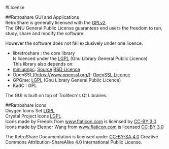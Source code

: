 #License

##Retroshare GUI and Applications  
RetroShare is generally licensed with the [GPLv2](https://raw.githubusercontent.com/RetroShare/RetroShare/master/LICENSE.txt).  
The GNU General Public License guarantees end users the freedom to run, study, share and modify the software.  

However the software does not fall exclusively under one licence.  
 - libretroshare : the core library  
Is licenced under the [LGPL](http://www.gnu.org/licenses/old-licenses/lgpl-2.1.html) (Gnu Library General Public Licence)  
This library also depends on:  
 - [miniupnpc](http://miniupnp.free.fr/): [Source](https://github.com/miniupnp/miniupnp) [BSD Licence](https://opensource.org/licenses/BSD-3-Clause)  
 - OpenSSL](https://www.openssl.org/): [OpenSSL Licence](https://www.openssl.org/source/license.txt)  
 - GPGme: [LGPL](http://www.gnu.org/licenses/old-licenses/lgpl-2.1.html) (Gnu Library General Public Licence)  
 - KadC : GPL  

The GUI is built on top of Trolltech's Qt Libraries.  

##Retroshare Icons  
Oxygen Icons Set [LGPL](http://www.gnu.org/licenses/old-licenses/lgpl-2.1.html)  
Crystal Project Icons [LGPL](http://www.gnu.org/licenses/old-licenses/lgpl-2.1.html)  
Icons made by Freepik from www.flaticon.com is licensed by [CC-BY 3.0](https://creativecommons.org/licenses/by/3.0/)  
Icons made by Eleonor Wang from www.flaticon.com is licensed [CC-BY 3.0](https://creativecommons.org/licenses/by/3.0/)  


The RetroShare Documentation is licensed under [CC-BY-SA 4.0](https://creativecommons.org/licenses/by-sa/4.0/) Creative Commons Attribution-ShareAlike 4.0 International Public License.
